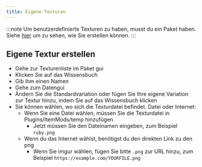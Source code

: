 ```yaml
---
title: Eigene Texturen
---
```


:::note Um benutzerdefinierte Texturen zu haben, musst du ein Paket haben. Siehe [hier](pack#create-a-pack) um zu sehen,
wie Sie erstellen können. :::

## Eigene Textur erstellen

* Gehe zur Texturenliste im Paket gui
* Klicken Sie auf das Wissensbuch
* Gib ihm einen Namen
* Gehe zum Datengui
* Ändern Sie die Standardvariation oder fügen Sie Ihre eigene Variation zur Textur hinzu, indem Sie auf das Wissensbuch klicken
* Sie können wählen, wo sich die Texturdatei befindet. Datei oder Internet:
    * Wenn Sie eine Datei wählen, müssen Sie die Texturdatei in Plugins/ItemMods/temp hinzufügen
        * Jetzt müssen Sie den Dateinamen eingeben, zum Beispiel `ruby.png`
    * Wenn du das Internet wählst, benötigst du den direkten Link zu den png
        * Wenn Sie imgur wählen, fügen Sie bitte `.png` zur URL hinzu, zum Beispiel `https://example.com/YOURFILE.png`
